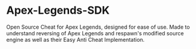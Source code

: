 # Apex-Legends-SDK
Open Source Cheat for Apex Legends, designed for ease of use. Made to understand reversing of Apex Legends and respawn's modified source engine as well as their Easy Anti Cheat Implementation.
